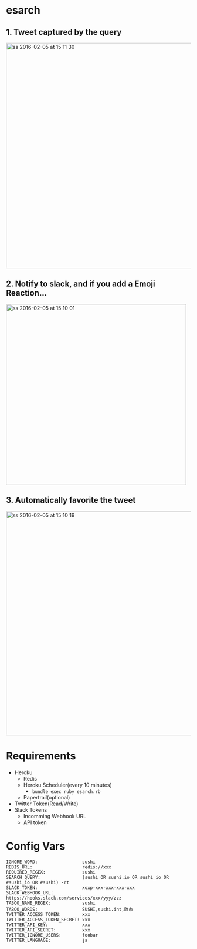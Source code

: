 # esarch

## 1. Tweet captured by the query

<img width="613" alt="ss 2016-02-05 at 15 11 30" src="https://cloud.githubusercontent.com/assets/1041857/12839237/c48f2090-cc1a-11e5-93cb-c856bce8dde6.png">

## 2. Notify to slack, and if you add a Emoji Reaction...
<img width="491" alt="ss 2016-02-05 at 15 10 01" src="https://cloud.githubusercontent.com/assets/1041857/12839238/c4a75bce-cc1a-11e5-9160-6325aefaffe4.png">

## 3. Automatically favorite the tweet
<img width="609" alt="ss 2016-02-05 at 15 10 19" src="https://cloud.githubusercontent.com/assets/1041857/12839236/c46c9f2a-cc1a-11e5-9cc2-bfb60d894068.png">

# Requirements
- Heroku
  - Redis
  - Heroku Scheduler(every 10 minutes)
    - `bundle exec ruby esarch.rb`
  - Papertrail(optional)
- Twitter Token(Read/Write)
- Slack Tokens
  - Incomming Webhook URL
  - API token

# Config Vars
```
IGNORE_WORD:                 sushi
REDIS_URL:                   redis://xxx
REQUIRED_REGEX:              sushi
SEARCH_QUERY:                (sushi OR sushi.io OR sushi_io OR #sushi_io OR #sushi) -rt
SLACK_TOKEN:                 xoxp-xxx-xxx-xxx-xxx
SLACK_WEBHOOK_URL:           https://hooks.slack.com/services/xxx/yyy/zzz
TABOO_NAME_REGEX:            sushi
TABOO_WORDS:                 SUSHI,sushi.int,酢市
TWITTER_ACCESS_TOKEN:        xxx
TWITTER_ACCESS_TOKEN_SECRET: xxx
TWITTER_API_KEY:             xxx
TWITTER_API_SECRET:          xxx
TWITTER_IGNORE_USERS:        foobar
TWITTER_LANGUAGE:            ja
```
